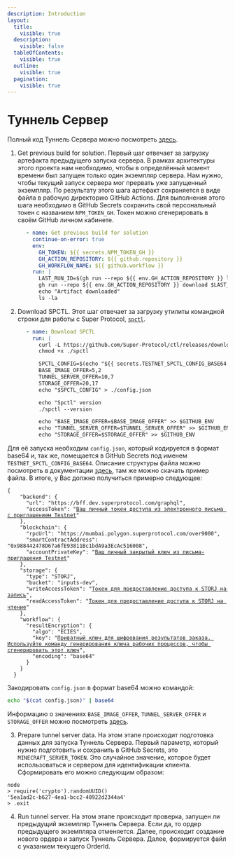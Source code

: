 ```yaml
---
description: Introduction
layout:
  title:
    visible: true
  description:
    visible: false
  tableOfContents:
    visible: true
  outline:
    visible: true
  pagination:
    visible: true
---
```


# Туннель Сервер

Полный код Туннель Сервера можно посмотреть [здесь](https://github.com/Super-Protocol/solutions/blob/main/.github/workflows/minecraft-tunnel-server-deploy.yml).

1. Get previous build for solution. Первый шаг отвечает за загрузку артефакта предыдущего запуска сервера. В рамках архитектуры этого проекта нам необходимо, чтобы в определённый момент времени был запущен только один экземпляр сервера. Нам нужно, чтобы текущий запуск сервера мог прервать уже запущенный экземпляр. По результату этого шага артефакт сохраняется в виде файла в рабочую директорию GitHub Actions. Для выполнения этого шага необходимо в GitHub Secrets сохранить свой персональный токен с названием `NPM_TOKEN_GH`. Токен можно сгенерировать в своём GitHub личном кабинете.

```yaml
      - name: Get previous build for solution
        continue-on-error: true
        env:
          GH_TOKEN: ${{ secrets.NPM_TOKEN_GH }}
          GH_ACTION_REPOSITORY: ${{ github.repository }}
          GH_WORKFLOW_NAME: ${{ github.workflow }}
        run: |
          LAST_RUN_ID=$(gh run --repo ${{ env.GH_ACTION_REPOSITORY }} list --workflow "${{ env.GH_WORKFLOW_NAME }}" -s success --json databaseId --jq .[0].databaseId)
          gh run --repo ${{ env.GH_ACTION_REPOSITORY }} download $LAST_RUN_ID -n last-orders
          echo "Artifact downloaded"
          ls -la
```

2. Download SPCTL. Этот шаг отвечает за загрузку утилиты командной строки для работы с Super Protocol, [`spctl`](https://docs.superprotocol.com/testnet/cli/).&#x20;

```yaml
      - name: Download SPCTL
        run: |
          curl -L https://github.com/Super-Protocol/ctl/releases/download/v0.6.8/spctl-linux-x64 -o ./spctl 
          chmod +x ./spctl

          SPCTL_CONFIG=$(echo "${{ secrets.TESTNET_SPCTL_CONFIG_BASE64 }}" | base64 --decode)
          BASE_IMAGE_OFFER=5,2
          TUNNEL_SERVER_OFFER=10,7
          STORAGE_OFFER=20,17
          echo "$SPCTL_CONFIG" > ./config.json

          echo "Spctl" version
          ./spctl --version

          echo "BASE_IMAGE_OFFER=$BASE_IMAGE_OFFER" >> $GITHUB_ENV
          echo "TUNNEL_SERVER_OFFER=$TUNNEL_SERVER_OFFER" >> $GITHUB_ENV
          echo "STORAGE_OFFER=$STORAGE_OFFER" >> $GITHUB_ENV
```

Для её запуска необходим `config.json`, который кодируется в формат base64 и, так же, помещается в GitHub Secrets под именем `TESTNET_SPCTL_CONFIG_BASE64`. Описание структуры файла можно посмотреть в документации [здесь](https://docs.superprotocol.com/testnet/cli/configuration/), там же можно скачать пример файла. В итоге, у Вас должно получиться примерно следующее:

<pre class="language-json"><code class="lang-json">{
    "backend": {
      "url": "https://bff.dev.superprotocol.com/graphql",
      "accessToken": "<a data-footnote-ref href="#user-content-fn-1">Ваш личный токен доступа из электронного письма с приглашением Testnet</a>"
    },
    "blockchain": {
      "rpcUrl": "https://mumbai.polygon.superprotocol.com/over9000",
      "smartContractAddress": "0x988442478D67a6fE93811Bc1bdA9a3EcAc516008",
      "accountPrivateKey": "<a data-footnote-ref href="#user-content-fn-2">Ваш личный закрытый ключ из письма-приглашения Testnet</a>"
    },
    "storage": {
      "type": "STORJ",
      "bucket": "inputs-dev",
      "writeAccessToken": "<a data-footnote-ref href="#user-content-fn-3">Токен для предоставление доступа к STORJ на запись</a>",
      "readAccessToken": "<a data-footnote-ref href="#user-content-fn-4">Токен для предоставление доступа к STORJ на чтение</a>"
    },
    "workflow": {
      "resultEncryption": {
        "algo": "ECIES",
        "key": "<a data-footnote-ref href="#user-content-fn-5">Приватный ключ для шифрования результатов заказа. Используйте команду генерирования ключа рабочих процессов, чтобы сгенерировать этот ключ</a>",
        "encoding": "base64"
      }
    }
  }
</code></pre>

Закодировать `config.json` в формат base64 можно командой:

```bash
echo "$(cat config.json)" | base64
```

Информацию о значениях `BASE_IMAGE_OFFER`, `TUNNEL_SERVER_OFFER` и `STORAGE_OFFER` можно посмотреть [здесь](https://docs.superprotocol.com/testnet/cli/commands/workflows/create).

3. Prepare tunnel server data. На этом этапе происходит подготовка данных для запуска Туннель Сервера. Первый параметр, который нужно подготовить и сохранить в GitHub Secrets, это `MINECRAFT_SERVER_TOKEN`. Это случайное значение, которое будет использоваться и сервером для идентификации клиента. Сформировать его можно следующим образом:

```
node
> require('crypto').randomUUID()
'5ea1ad2c-b627-4ea1-bcc2-40922d2344a4'
> .exit
```

4. Run tunnel server. На этом этапе происходит проверка, запущен ли предыдущий экземпляр Туннель Сервера. Если да, то ордер предыдущего экземпляра отменяется. Далее, происходит создание нового ордера и запуск Туннель Сервера. Далее, формируется файл с указанием текущего OrderId.

[^1]: 

[^2]: 

[^3]: 

[^4]: 

[^5]: 
